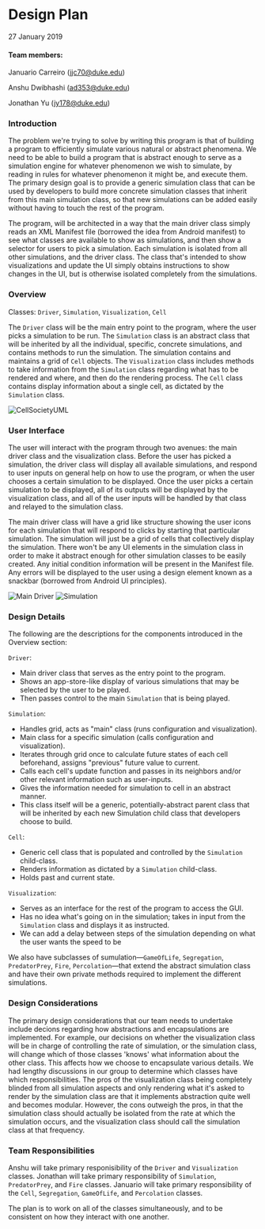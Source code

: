 Design Plan
===
27 January 2019

#### Team members:

Januario Carreiro (jjc70@duke.edu)

Anshu Dwibhashi (ad353@duke.edu)

Jonathan Yu (jy178@duke.edu)

### Introduction
The problem we're trying to solve by writing this program is that of building a program to efficiently simulate various natural or abstract phenomena. We need to be able to build a program that is abstract enough to serve as a simulation engine for whatever phenomenon we wish to simulate, by reading in rules for whatever phenomenon it might be, and execute them. The primary design goal is to provide a generic simulation class that can be used by developers to build more concrete simulation classes that inherit from this main simulation class, so that new simulations can be added easily without having to touch the rest of the program.

The program, will be architected in a way that the main driver class simply reads an XML Manifest file (borrowed the idea from Android manifest) to see what classes are available to show as simulations, and then show a selector for users to pick a simulation. Each simulation is isolated from all other simulations, and the driver class. The class that's intended to show visualizations and update the UI simply obtains instructions to show changes in the UI, but is otherwise isolated completely from the simulations.

### Overview

Classes: `Driver`, `Simulation`, `Visualization`, `Cell`

The `Driver` class will be the main entry point to the program, where the user picks a simulation to be run. The `Simulation` class is an abstract class that will be inherited by all the individual, specific, concrete simulations, and contains methods to run the simulation. The simulation contains and maintains a grid of `Cell` objects. The `Visualization` class includes methods to take information from the `Simulation` class regarding what has to be rendered and where, and then do the rendering process. The `Cell` class contains display information about a single cell, as dictated by the `Simulation` class.

![CellSocietyUML](https://i.imgur.com/0H3oSOe.png)

### User Interface
The user will interact with the program through two avenues: the main driver class and the visualization class. Before the user has picked a simulation, the driver class will display all available simulations, and respond to user inputs on general help on how to use the program, or when the user chooses a certain simulation to be displayed. Once the user picks a certain simulation to be displayed, all of its outputs will be displayed by the visualization class, and all of the user inputs will be handled by that class and relayed to the simulation class.

The main driver class will have a grid like structure showing the user icons for each simulation that will respond to clicks by starting that particular simulation. The simulation will just be a grid of cells that collectively display the simulation. There won't be any UI elements in the simulation class in order to make it abstract enough for other simulation classes to be easily created. Any initial condition information will be present in the Manifest file. Any errors will be displayed to the user using a design element known as a snackbar (borrowed from Android UI principles).

![Main Driver](https://i.imgur.com/tvMisdr.png)
![Simulation](https://i.imgur.com/IrLEbCo.png)

### Design Details 
The following are the descriptions for the components introduced in the Overview section:

`Driver`:
* Main driver class that serves as the entry point to the program.
* Shows an app-store-like display of various simulations that may be selected by the user to be played.
* Then passes control to the main `Simulation` that is being played.

`Simulation`:
* Handles grid, acts as "main" class (runs configuration and visualization).
* Main class for a specific simulation (calls configuration and visualization).
* Iterates through grid once to calculate future states of each cell beforehand, assigns "previous" future value to current.
* Calls each cell's update function and passes in its neighbors and/or other relevant information such as user-inputs.
* Gives the information needed for simulation to cell in an abstract manner. 
* This class itself will be a generic, potentially-abstract parent class that will be inherited by each new Simulation child class that developers choose to build.

`Cell`:
* Generic cell class that is populated and controlled by the `Simulation` child-class.
* Renders information as dictated by a `Simulation` child-class.
* Holds past and current state.


`Visualization`:
* Serves as an interface for the rest of the program to access the GUI.
* Has no idea what's going on in the simulation; takes in input from the `Simulation` class and displays it as instructed.
* We can add a delay between steps of the simulation depending on what the user wants the speed to be

We also have subclasses of sumulation—`GameOfLife`, `Segregation`, `PredatorPrey`, `Fire`, `Percolation`—that extend the abstract simulation class and have their own private methods required to implement the different simulations.

### Design Considerations
The primary design considerations that our team needs to undertake include decions regarding how abstractions and encapsulations are implemented. For example, our decisions on whether the visualization class will be in charge of controlling the rate of simulation, or the simulation class, will change which of those classes 'knows' what information about the other class. This affects how we choose to encapsulate various details. We had lengthy discussions in our group to determine which classes have which responsibilities. The pros of the visualization class being completely blinded from all simulation aspects and only rendering what it's asked to render by the simulation class are that it implements abstraction quite well and becomes modular. However, the cons outweigh the pros, in that the simulation class should actually be isolated from the rate at which the simulation occurs, and the visualization class should call the simulation class at that frequency.
### Team Responsibilities
Anshu will take primary responisibility of the `Driver` and `Visualization` classes. Jonathan will take
primary responsibility of `Simulation`, `PredatorPrey`, and `Fire` classes. Januario will take primary
responsibility of the `Cell`, `Segregation`, `GameOfLife`, and `Percolation` classes.

The plan is to work on all of the classes simultaneously, and to be consistent on how they interact with one another.